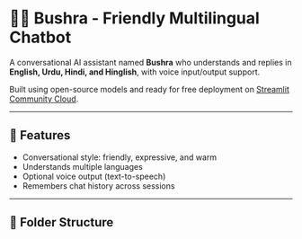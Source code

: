 # 👩‍🦰 Bushra - Friendly Multilingual Chatbot

A conversational AI assistant named **Bushra** who understands and replies in **English, Urdu, Hindi, and Hinglish**, with voice input/output support.

Built using open-source models and ready for free deployment on [Streamlit Community Cloud](https://streamlit.io/cloud). 

---

## 🧾 Features

- Conversational style: friendly, expressive, and warm
- Understands multiple languages
- Optional voice output (text-to-speech)
- Remembers chat history across sessions

---

## 📁 Folder Structure

